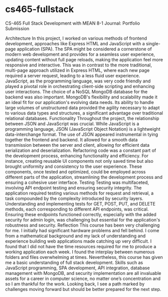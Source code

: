 # cs465-fullstack
CS-465 Full Stack Development with MEAN
8-1 Journal: Portfolio Submission

Architecture
In this project, I worked on various methods of frontend development, approaches like Express HTML and JavaScript with a single-page application (SPA). The SPA might be considered a cornerstone of modern web development and provides for a seamless user experience, updating content without full page reloads, making the application feel more responsive and interactive. This was in contrast to the more traditional, multi-page approach utilized in Express HTML, where each new page required a server request, leading to a less fluid user experience. JavaScript, as the programming language, was very code friendly and played a pivotal role in orchestrating client-side scripting and enhancing user interactions.
The choice of a NoSQL MongoDB database for the backend was also important. MongoDB's flexibility and scalability made it an ideal fit for our application's evolving data needs. Its ability to handle large volumes of unstructured data provided the agility necessary to adapt to various data types and structures, a significant advantage over traditional relational databases.
Functionality
Throughout the project, the relationship between JSON and JavaScript was crucial. While JavaScript is a programming language, JSON (JavaScript Object Notation) is a lightweight data-interchange format. The use of JSON appeared instrumental in tying together the frontend and backend. It allowed for a smooth data transmission between the server and client, allowing for efficient data serialization and deserialization.
Refactoring code was a constant part of the development process, enhancing functionality and efficiency. For instance, creating reusable UI components not only saved time but also brought uniformity and consistency to the user experience. These components, once tested and optimized, could be employed across different parts of the application, streamlining the development process and ensuring a cohesive user interface.
Testing
Testing was multifaceted, involving API endpoint testing and ensuring security integrity. The application required testing various methods for request and retrieval, a task compounded by the complexity introduced by security layers. Understanding and implementing tests for GET, POST, PUT, and DELETE methods, each corresponding to different API endpoints, was critical. Ensuring these endpoints functioned correctly, especially with the added security for admin login, was challenging but essential for the application's robustness and security.
Reflection
This course has been very challenging for me. I initially had significant hardware problems and fell behind. I come from a mathematical background and my lack of understanding and experience building web applications made catching up very difficult. I found that I did not have the time resources required for me to produce a working application each week. I found the interplay between numerous folders and files overwhelming at times. Nevertheless, this course has given me a basic understanding of full stack development. Skills such as JavaScript programming, SPA development, API integration, database management with MongoDB, and security implementation are all invaluable assets for a career in computer science, no matter one’s concentration and so I am thankful for the work. 
Looking back, I see a path marked by challenges moving forward but should be better prepared for the next step.


